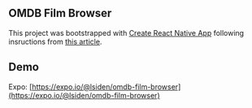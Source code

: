 ## OMDB Film Browser

This project was bootstrapped with [Create React Native App](https://github.com/react-community/create-react-native-app)
following insructions from [this article](http://jkaufman.io/react-web-native-codesharing/).

## Demo

Expo: [https://expo.io/@lsiden/omdb-film-browser](https://expo.io/@lsiden/omdb-film-browser)
